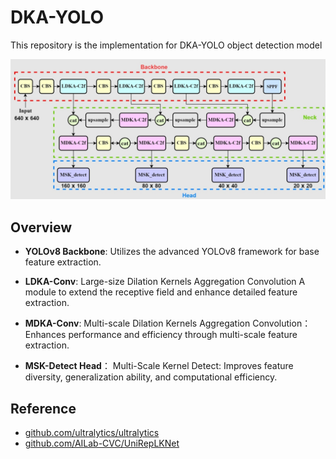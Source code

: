 # DKA-YOLO

This repository is the implementation for DKA-YOLO object detection model


![Graphical Abstract](./assets/dka_yolo.jpg)

## Overview

- **YOLOv8 Backbone**: Utilizes the advanced YOLOv8 framework for base feature extraction.

- **LDKA-Conv**: Large-size Dilation Kernels Aggregation Convolution A module to extend the receptive field and enhance detailed feature extraction.

- **MDKA-Conv**: Multi-scale Dilation Kernels Aggregation Convolution： Enhances performance and efficiency through multi-scale feature extraction.

- **MSK-Detect Head**： Multi-Scale Kernel Detect: Improves feature diversity, generalization ability, and computational efficiency.

## Reference
- [github.com/ultralytics/ultralytics](https://github.com/ultralytics/ultralytics) 
- [github.com/AILab-CVC/UniRepLKNet](https://github.com/AILab-CVC/UniRepLKNet) 
